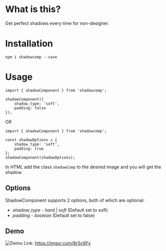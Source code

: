 # What is this?

Get perfect shadows every time for non-designer.

# Installation

`npm i shadowcomp --save`

# Usage

```
import { shadowComponent } from 'shadowcomp';

shadowComponent({
    shadow_type: 'soft',
    padding: false
});
```

OR

```
import { shadowComponent } from 'shadowcomp';

const shadowOptions = {
    shadow_type: 'soft',
    padding: true
};
shadowComponent(shadowOptions);
```

In HTML add the class ```shadowComp``` to the desired image and you will get the shadow.
## Options

ShadowComponent supports 2 options, both of which are optional:

* *shadow_type* - _hard | soft_ (Default set to soft)
* *padding* - _boolean_ (Default set to false)

## Demo
![Demo](https://user-images.githubusercontent.com/11825836/74355334-079b5700-4dbd-11ea-888f-25e72d37a05d.png)
Link: https://imgur.com/8rSc6Fv
